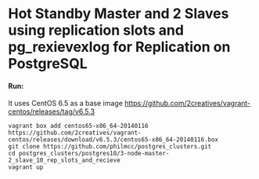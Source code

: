 # Hot Standby Master and 2 Slaves using replication slots and pg_rexievexlog for Replication on PostgreSQL



#### Run:

It uses CentOS 6.5 as a base image https://github.com/2creatives/vagrant-centos/releases/tag/v6.5.3

```shell
vagrant box add centos65-x86_64-20140116 https://github.com/2creatives/vagrant-centos/releases/download/v6.5.3/centos65-x86_64-20140116.box
git clone https://github.com/philmcc/postgres_clusters.git
cd postgres_clusters/postgres10/3-node-master-2_slave_10_rep_slots_and_recieve
vagrant up
```
